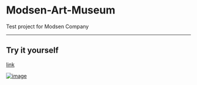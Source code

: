 # Modsen-Art-Museum

Test project for Modsen Company

---

## Try it yourself

[link]([https://modsen-art-museum-livid.vercel.app](https://ea-test-project.vercel.app))

[![image](https://github.com/Agathon006/Modsen-Art-Museum/assets/64129058/2841e358-5594-469a-a27a-a8a9cfd57201)](https://modsen-art-museum-livid.vercel.app "Modsen Art Museum")
